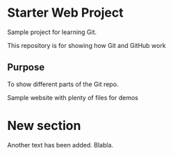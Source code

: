 # Starter Web Project

Sample project for learning Git.

This repository is for showing how Git and GitHub work

## Purpose

To show different parts of the Git repo.

Sample website with plenty of files for demos

# New section

Another text has been added. Blabla.